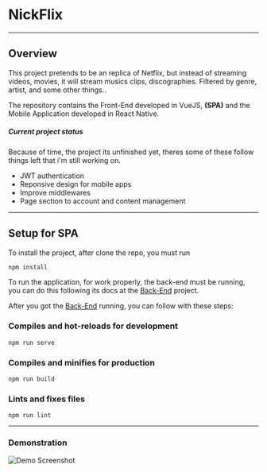 # NickFlix
---
## Overview

This project pretends to be an replica of Netflix, but instead of streaming videos, movies, it will stream musics clips, discographies. Filtered by genre, artist, and some other things..

The repository contains the Front-End developed in VueJS, **(SPA)** and the Mobile Application developed in React Native.

##### Current project status

Because of time, the project its unfinished yet, theres some of these follow things left that i'm still working on.

- JWT authentication
- Reponsive design for mobile apps
- Improve middlewares
- Page section to account and content management

---

## Setup for SPA

To install the project, after clone the repo, you must run

```
npm install
```

To run the application, for work properly, the back-end must be running, you can do this following its docs at the [Back-End](https://github.com/nicolaslima321/NickFlix-API) project.

After you got the [Back-End](https://github.com/nicolaslima321/NickFlix-API) running, you can follow with these steps:

### Compiles and hot-reloads for development
```
npm run serve
```

### Compiles and minifies for production
```
npm run build
```

### Lints and fixes files
```
npm run lint
```

---

### Demonstration

![Demo Screenshot](https://github.com/nicolaslima321/NickFlix/blob/master/NickFlix/public/home-screenshot.png?raw=true "Home Screenshot")
